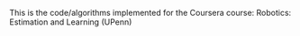 This is the code/algorithms implemented for the Coursera course: Robotics: Estimation and Learning (UPenn)
